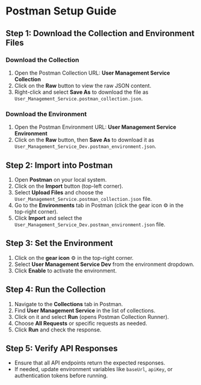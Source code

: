 # Postman Setup Guide

## Step 1: Download the Collection and Environment Files

### Download the Collection
1. Open the Postman Collection URL: **User Management Service Collection**
2. Click on the **Raw** button to view the raw JSON content.
3. Right-click and select **Save As** to download the file as `User_Management_Service.postman_collection.json`.

### Download the Environment
1. Open the Postman Environment URL: **User Management Service Environment**
2. Click on the **Raw** button, then **Save As** to download it as `User_Management_Service_Dev.postman_environment.json`.

## Step 2: Import into Postman

1. Open **Postman** on your local system.
2. Click on the **Import** button (top-left corner).
3. Select **Upload Files** and choose the `User_Management_Service.postman_collection.json` file.
4. Go to the **Environments** tab in Postman (click the gear icon ⚙️ in the top-right corner).
5. Click **Import** and select the `User_Management_Service_Dev.postman_environment.json` file.

## Step 3: Set the Environment

1. Click on the **gear icon** ⚙️ in the top-right corner.
2. Select **User Management Service Dev** from the environment dropdown.
3. Click **Enable** to activate the environment.

## Step 4: Run the Collection

1. Navigate to the **Collections** tab in Postman.
2. Find **User Management Service** in the list of collections.
3. Click on it and select **Run** (opens Postman Collection Runner).
4. Choose **All Requests** or specific requests as needed.
5. Click **Run** and check the response.

## Step 5: Verify API Responses

- Ensure that all API endpoints return the expected responses.
- If needed, update environment variables like `baseUrl`, `apiKey`, or authentication tokens before running.

